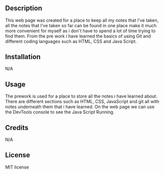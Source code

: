 # <Prework Study Guide Webpage>

## Description

This web page was created for a place to keep all my notes that I've taken, all the notes that I've taken so far can be found in one place make it much more convenient for myself as i don't have to spend a lot of time trying to find them. From the pre work i have learned the basics of using Git and different coding languages such as HTML, CSS and Java Script.  

## Installation

N/A

## Usage

The prework is used for a place to store all the notes i have learned about. There are different sections such as  HTML, CSS, JavaScript and git all with notes underneath them that i have learned. On the web page we can use the DevTools console to see the Java Script Running.

## Credits

N/A

## License

MIT license 